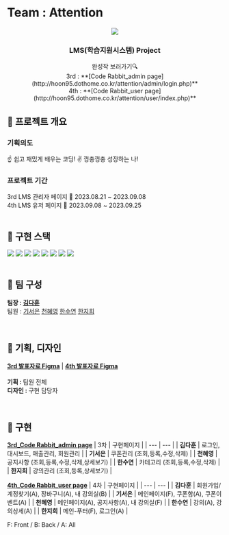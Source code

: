 <h1>Team : Attention</h1>
<div align="center">
  <img src="https://i.postimg.cc/DfX5958C/Code-Rabbit.png">
  <h3>LMS(학습지원시스템) Project</h3>
  완성작 보러가기🔍
  <br>
  3rd : **[Code Rabbit_admin page](http://hoon95.dothome.co.kr/attention/admin/login.php)** <br> 
  4th : **[Code Rabbit_user page](http://hoon95.dothome.co.kr/attention/user/index.php)**  

</div>

## 📝 프로젝트 개요

<h3>기획의도</h3>
☝️ 쉽고 재밌게 배우는 코딩!  
✌️ 껑충껑충 성장하는 나!

<br>
<h3>프로젝트 기간</h3>
3rd LMS 관리자 페이지 📅 2023.08.21 ~ 2023.09.08<br>
4th LMS 유저 페이지 📅 2023.09.08 ~ 2023.09.25

<br>
<br>

## 🚀 구현 스택
<span>
  <img src="https://img.shields.io/badge/HTML5-E34F26?style=flat&logo=html5&logoColor=white">
  <img src="https://img.shields.io/badge/CSS3-1572B6?style=flat&logo=css3&logoColor=white">
  <img src="https://img.shields.io/badge/JavaScript-F7DF1E?style=flat&logo=javascript&logoColor=white"/>
  <img src="https://img.shields.io/badge/jQuery-0769AD?style=flat&logo=jquery&logoColor=white">
  <img src="https://img.shields.io/badge/Bootstrap-7952B3?style=flat&logo=bootstrap&logoColor=white"/>
  <img src="https://img.shields.io/badge/php-777BB4?style=flat&logo=php&logoColor=white">
  <img src="https://img.shields.io/badge/MySQL-0769AD?style=flat&logo=mysql&logoColor=white"/>
  <img src="https://img.shields.io/badge/Apache-D21218?style=flat&logo=apache&logoColor=white"/>
</span>

<br>
<br>

## 🐰 팀 구성

**팀장 : [김다훈](https://github.com/hoon95)**<br />
팀원 : [기서은](https://github.com/rltjdms) 
[천혜영](https://github.com/HyeYoungee)
[한수연](https://github.com/SOOSLOANE)
[한지희](https://github.com/jijihui22)

<br>

## 🎨 기획, 디자인

**[3rd 발표자료 Figma](https://www.figma.com/file/10UMk7aVCAB6EPqeRh8F59/Code-Rabbit-%EA%B4%80%EB%A6%AC%EC%9E%90-%ED%8E%98%EC%9D%B4%EC%A7%80?type=design&node-id=0-1&mode=design&t=2cKKBt7VoRvGPZMf-0)** | 
**[4th 발표자료 Figma](https://www.figma.com/file/ODlTPVhE5OwtLyh4Lk1DwZ/Code-Rabbit-%EC%82%AC%EC%9A%A9%EC%9E%90-%ED%8E%98%EC%9D%B4%EC%A7%80?type=design&mode=design&t=2cKKBt7VoRvGPZMf-0)**  
<br>
<b>기획 : </b>팀원 전체  
<b>디자인 : </b>구현 담당자  

<br>

## 🌈 구현

**[3rd_Code Rabbit_admin page](http://hoon95.dothome.co.kr/attention/admin/login.php)**
| 3차 | 구현페이지 |
| --- | --- |
| **김다훈** | 로그인, 대시보드, 매출관리, 회원관리 |
| **기서은** | 쿠폰관리 (조회,등록,수정,삭제) |
| **천혜영** | 공지사항 (조회,등록,수정,삭제,상세보기) |
| **한수연** | 카테고리 (조회,등록,수정,삭제) |
| **한지희** | 강의관리 (조회,등록,상세보기) |

**[4th_Code Rabbit_user page](http://hoon95.dothome.co.kr/attention/user/index.php)**
| 4차 | 구현페이지 |
| --- | --- |
| **김다훈** | 회원가입/계정찾기(A), 장바구니(A), 내 강의실(B) |
| **기서은** | 메인페이지(F), 쿠폰함(A), 쿠폰이벤트(A) |
| **천혜영** | 메인페이지(A), 공지사항(A), 내 강의실(F) |
| **한수연** | 강의(A), 강의상세(A) |
| **한지희** | 메인-푸터(F), 로그인(A) |
  
F: Front / B: Back / A: All


